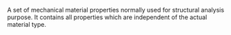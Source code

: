 A set of mechanical material properties normally used for structural analysis purpose. It contains all properties which are independent of the actual material type.
